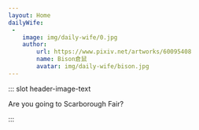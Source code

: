 ```yaml
---
layout: Home
dailyWife:
 -
    image: img/daily-wife/0.jpg
    author:
        url: https://www.pixiv.net/artworks/60095408
        name: Bison倉鼠
        avatar: img/daily-wife/bison.jpg
---
```


::: slot header-image-text

Are you going to Scarborough Fair?

:::

<!-- home page -->

